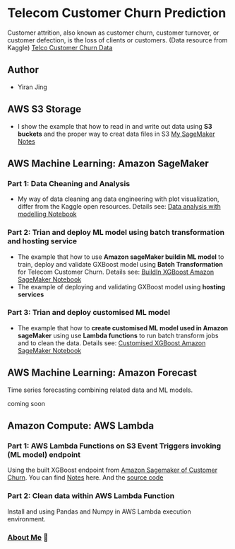 # Telecom Customer Churn Prediction
Customer attrition, also known as customer churn, customer turnover, or customer defection, is the loss of clients or customers. (Data resource from Kaggle) [Telco Customer Churn Data](https://www.kaggle.com/blastchar/telco-customer-churn/kernels) 
## Author
- Yiran Jing


## AWS S3 Storage
- I show the example that how to read in and write out data using **S3 buckets** and the proper way to creat data files in S3 [My SageMaker Notes](https://github.com/YiranJing/BigDataAnalysis/blob/master/AWS_SageMaker_CustomerChurn/SageMakerNotes/TrainDeployBuildinModel.pdf)

## AWS Machine Learning: Amazon SageMaker
### Part 1: Data Cheaning and Analysis
- My way of data cleaning ang data engineering with plot visualization, differ from the Kaggle open resources. Details see: [Data analysis with modelling Notebook](https://github.com/YiranJing/BigDataAnalysis/blob/master/AWS_SageMaker_CustomerChurn/notebook/ChurnDataAnalysis/Churn_Example.ipynb)

### Part 2: Trian and deploy ML model using batch transformation and hosting service
- The example that how to use **Amazon sageMaker buildin ML model** to train, deploy and validate GXBoost model using **Batch Transformation** for Telecom Customer Churn. Details see: [BuildIn XGBoost Amazon SageMaker Notebook](https://github.com/YiranJing/BigDataAnalysis/blob/master/AWS_SageMaker_CustomerChurn/notebook/AmazonSageMaker/AWS_BUILTIN_MODEL_DEPLOYMENT.ipynb)
- The example of deploying and validating GXBoost model using **hosting services**
### Part 3: Trian and deploy customised ML model
- The example that how to **create customised ML model used in Amazon sageMaker** using use **Lambda functions** to run batch transform jobs and to clean the data. Details see: [Customised XGBoost Amazon SageMaker Notebook](https://github.com/YiranJing/BigDataAnalysis/blob/master/AWS_SageMaker_CustomerChurn/notebook/AmazonSageMaker/AWS_CUSTOMISED_MODEL_DEPLOYMENT.ipynb)

## AWS Machine Learning: Amazon Forecast
Time series forecasting combining related data and ML models.

coming soon

## Amazon Compute: AWS Lambda
### Part 1: AWS Lambda Functions on S3 Event Triggers invoking (ML model) endpoint 
Using the built XGBoost endpoint from [Amazon Sagemaker of Customer Churn](https://github.com/YiranJing/BigDataAnalysis/tree/master/AWS_SageMaker_CustomerChurn/notebook/AmazonSageMaker). You can find [Notes](https://github.com/YiranJing/BigDataAnalysis/blob/master/AWS_lambda_CustomerChurn/Lambda_Function_Notes.pdf) here. And the [source code](https://github.com/YiranJing/BigDataAnalysis/tree/master/AWS_lambda_CustomerChurn/MyFirstFunction)
### Part 2: Clean data within AWS Lambda Function
Install and using Pandas and Numpy in AWS Lambda execution environment. 





### [About Me](https://github.com/YiranJing/AboutMe/blob/master/README.md) 🌱
